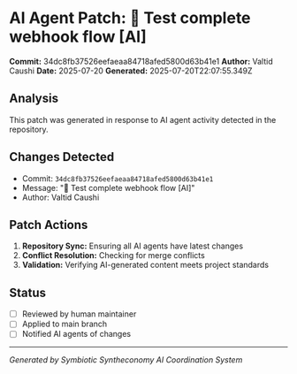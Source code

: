 # AI Agent Patch: 🤖 Test complete webhook flow [AI]

**Commit:** 34dc8fb37526eefaeaa84718afed5800d63b41e1
**Author:** Valtid Caushi
**Date:** 2025-07-20
**Generated:** 2025-07-20T22:07:55.349Z

## Analysis

This patch was generated in response to AI agent activity detected in the repository.

## Changes Detected

- Commit: `34dc8fb37526eefaeaa84718afed5800d63b41e1`
- Message: "🤖 Test complete webhook flow [AI]"
- Author: Valtid Caushi

## Patch Actions

1. **Repository Sync:** Ensuring all AI agents have latest changes
2. **Conflict Resolution:** Checking for merge conflicts
3. **Validation:** Verifying AI-generated content meets project standards

## Status

- [ ] Reviewed by human maintainer
- [ ] Applied to main branch
- [ ] Notified AI agents of changes

---
*Generated by Symbiotic Syntheconomy AI Coordination System*
